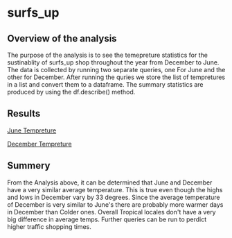 # surfs_up

## Overview of the analysis
The purpose of the analysis is to see the temepreture statistics for the sustinablity of surfs_up shop throughout the year from December to June. The data is collected by running two separate queries, one For June and the other for December. After running the quries we store the list of tempretures in a list and convert them to a dataframe. The summary statistics are produced by using the df.describe() method.

## Results
[June Tempreture](https://github.com/nidhipandya/surfs_up/blob/main/June_data.PNG)

[December Tempreture](https://github.com/nidhipandya/surfs_up/blob/main/Dec_data.PNG)

## Summery
From the Analysis above, it can be determined that June and December have a very similar average temperature. This is true even though the highs and lows in December vary by 33 degrees.  Since the average temperature of December is very similar to June's there are probably more warmer days in December than Colder ones. Overall Tropical locales don't have a very big difference in average temps. Further queries can be run to perdict higher traffic shopping times.
